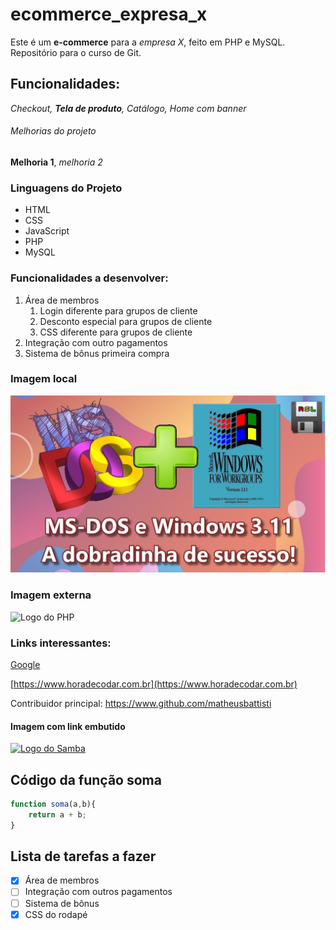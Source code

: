 # ecommerce_expresa_x
Este é um **e-commerce** para a *empresa X*, feito em PHP e MySQL. Repositório para o curso de Git.

## Funcionalidades:

_Checkout, **Tela de produto**, Catálogo, Home com banner_

###### Melhorias do projeto
__Melhoria 1__, _melhoria 2_

### Linguagens do Projeto

* HTML
* CSS
* JavaScript
* PHP
* MySQL

### Funcionalidades a desenvolver:
1. Área de membros
    1. Login diferente para grupos de cliente
    2. Desconto especial para grupos de cliente
    3. CSS diferente para grupos de cliente
2. Integração com outro pagamentos
3. Sistema de bônus primeira compra

### Imagem local

![Logo Windows 3 e MS-DOS 6](img/ms-dos_win311.jpeg)

### Imagem externa

![Logo do PHP](https://upload.wikimedia.org/wikipedia/commons/thumb/2/27/PHP-logo.svg/320px-PHP-logo.svg.png)

### Links interessantes:

[Google](https://www.google.com.br)

[https://www.horadecodar.com.br](https://www.horadecodar.com.br)

Contribuidor principal: https://www.github.com/matheusbattisti

#### Imagem com link embutido

[![Logo do Samba](https://www.kindpng.com/picc/m/633-6330719_ubuntu-linux-samba-ubuntu-linux-logo-hd-png.png)](https://www.samba.org/)

## Código da função soma

```javascript
function soma(a,b){
    return a + b;
}
```

## Lista de tarefas a fazer
- [x] Área de membros
- [ ] Integração com outros pagamentos
- [ ] Sistema de bônus
- [x] CSS do rodapé